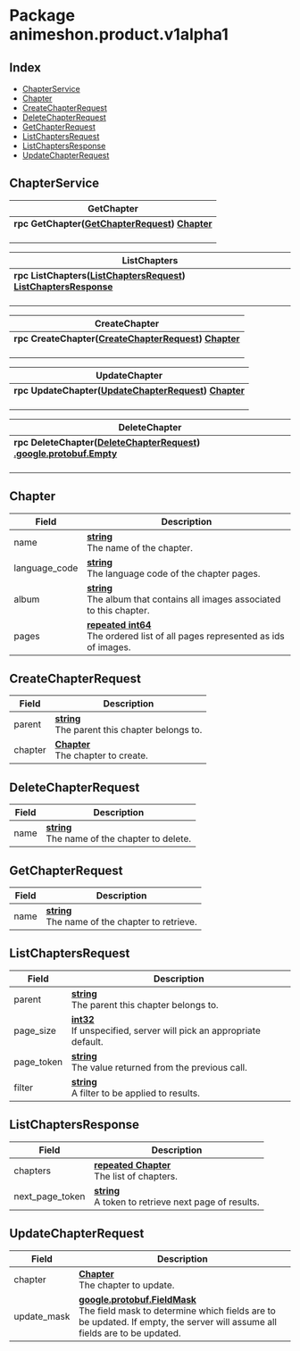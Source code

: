 # Package animeshon.product.v1alpha1

## Index
- [ChapterService](#animeshon.product.v1alpha1.ChapterService)
- [Chapter](#animeshon.product.v1alpha1.Chapter)
- [CreateChapterRequest](#animeshon.product.v1alpha1.CreateChapterRequest)
- [DeleteChapterRequest](#animeshon.product.v1alpha1.DeleteChapterRequest)
- [GetChapterRequest](#animeshon.product.v1alpha1.GetChapterRequest)
- [ListChaptersRequest](#animeshon.product.v1alpha1.ListChaptersRequest)
- [ListChaptersResponse](#animeshon.product.v1alpha1.ListChaptersResponse)
- [UpdateChapterRequest](#animeshon.product.v1alpha1.UpdateChapterRequest)

## <span id="animeshon.product.v1alpha1.ChapterService">ChapterService</span>



| <span id="animeshon.product.v1alpha1.ChapterService.GetChapter">GetChapter</span> |
| --- |
| **rpc GetChapter([GetChapterRequest](#animeshon.product.v1alpha1.GetChapterRequest)) [Chapter](#animeshon.product.v1alpha1.Chapter)**<br/><br/> |

| <span id="animeshon.product.v1alpha1.ChapterService.ListChapters">ListChapters</span> |
| --- |
| **rpc ListChapters([ListChaptersRequest](#animeshon.product.v1alpha1.ListChaptersRequest)) [ListChaptersResponse](#animeshon.product.v1alpha1.ListChaptersResponse)**<br/><br/> |

| <span id="animeshon.product.v1alpha1.ChapterService.CreateChapter">CreateChapter</span> |
| --- |
| **rpc CreateChapter([CreateChapterRequest](#animeshon.product.v1alpha1.CreateChapterRequest)) [Chapter](#animeshon.product.v1alpha1.Chapter)**<br/><br/> |

| <span id="animeshon.product.v1alpha1.ChapterService.UpdateChapter">UpdateChapter</span> |
| --- |
| **rpc UpdateChapter([UpdateChapterRequest](#animeshon.product.v1alpha1.UpdateChapterRequest)) [Chapter](#animeshon.product.v1alpha1.Chapter)**<br/><br/> |

| <span id="animeshon.product.v1alpha1.ChapterService.DeleteChapter">DeleteChapter</span> |
| --- |
| **rpc DeleteChapter([DeleteChapterRequest](#animeshon.product.v1alpha1.DeleteChapterRequest)) [.google.protobuf.Empty](#google.protobuf.Empty)**<br/><br/> |


## <span id="animeshon.product.v1alpha1.Chapter">Chapter</span>



| Field | Description |
| --- | --- |
| name | **[ string](#string)**<br/>The name of the chapter. |
| language_code | **[ string](#string)**<br/>The language code of the chapter pages. |
| album | **[ string](#string)**<br/>The album that contains all images associated to this chapter. |
| pages | **[repeated int64](#int64)**<br/>The ordered list of all pages represented as ids of images. |

## <span id="animeshon.product.v1alpha1.CreateChapterRequest">CreateChapterRequest</span>



| Field | Description |
| --- | --- |
| parent | **[ string](#string)**<br/>The parent this chapter belongs to. |
| chapter | **[ Chapter](#Chapter)**<br/>The chapter to create. |

## <span id="animeshon.product.v1alpha1.DeleteChapterRequest">DeleteChapterRequest</span>



| Field | Description |
| --- | --- |
| name | **[ string](#string)**<br/>The name of the chapter to delete. |

## <span id="animeshon.product.v1alpha1.GetChapterRequest">GetChapterRequest</span>



| Field | Description |
| --- | --- |
| name | **[ string](#string)**<br/>The name of the chapter to retrieve. |

## <span id="animeshon.product.v1alpha1.ListChaptersRequest">ListChaptersRequest</span>



| Field | Description |
| --- | --- |
| parent | **[ string](#string)**<br/>The parent this chapter belongs to. |
| page_size | **[ int32](#int32)**<br/>If unspecified, server will pick an appropriate default. |
| page_token | **[ string](#string)**<br/>The value returned from the previous call. |
| filter | **[ string](#string)**<br/>A filter to be applied to results. |

## <span id="animeshon.product.v1alpha1.ListChaptersResponse">ListChaptersResponse</span>



| Field | Description |
| --- | --- |
| chapters | **[repeated Chapter](#Chapter)**<br/>The list of chapters. |
| next_page_token | **[ string](#string)**<br/>A token to retrieve next page of results. |

## <span id="animeshon.product.v1alpha1.UpdateChapterRequest">UpdateChapterRequest</span>



| Field | Description |
| --- | --- |
| chapter | **[ Chapter](#Chapter)**<br/>The chapter to update. |
| update_mask | **[ google.protobuf.FieldMask](#google.protobuf.FieldMask)**<br/>The field mask to determine which fields are to be updated. If empty, the server will assume all fields are to be updated. |
